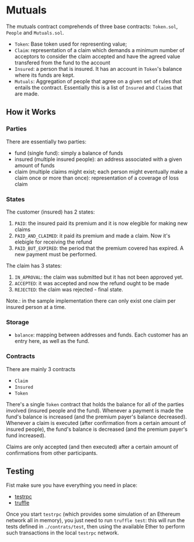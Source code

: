 # Mutuals

The mutuals contract comprehends of three base contracts: `Token.sol`, `People` and `Mutuals.sol`. 

- `Token`: Base token used for representing value;
- `Claim`: representation of a claim which demands a minimum number of acceptors to consider the claim accepted and have the agreed value transfered from the fund to the account
- `Insured`: a person that is insured. It has an account in `Token`'s balance where its funds are kept. 
- `Mutuals`: Aggregation of people that agree on a given set of rules that entails the contract. Essentially this is a list of `Insured` and `Claim`s that are made.


## How it Works

### Parties

There are essentially two parties:

- fund (single fund): simply a balance of funds
- insured (multiple insured people): an address associated with a given amount of funds
- claim (multiple claims might exist; each person might eventually make a claim once or more than once): representation of a coverage of loss claim


### States

The customer (insured) has 2 states:

1. `PAID`: the insured paid its premium and it is now elegible for making new claims
2. `PAID_AND_CLAIMED`: it paid its premium and made a claim. Now it's elebigle for receiving the refund
3. `PAID_BUT_EXPIRED`: the period that the premium covered has expired. A new payment must be performed.

The claim has 3 states:

1.  `IN_APROVAL`: the claim was submitted but it has not been approved yet.
2.  `ACCEPTED`: it was accepted and now the refund ought to be made
3.  `REJECTED`: the claim was rejected - final state.

Note.: in the sample implementation there can only exist one claim per insured person at a time.


### Storage

- `balance`: mapping between addresses and funds. Each customer has an entry here, as well as the fund.

### Contracts

There are mainly 3 contracts

- `Claim`
- `Insured`
- `Token`

There's a single `Token` contract that holds the balance for all of the parties involved (insured people and the fund). Whenever a payment is made the fund's balance is increased (and the premium payer's balance decreased). Whenever a claim is executed (after confirmation from a certain amount of insured people), the fund's balance is decreased (and the premium payer's fund increased).

Claims are only accepted (and then executed) after a certain amount of confirmations from other participants.



## Testing

Fist make sure you have everything you need in place:

- [testrpc](https://github.com/ethereumjs/testrpc)
- [truffle](https://github.com/ConsenSys/truffle)

Once you start `testrpc` (which provides some simulation of an Ethereum network all in memory), you just need to run `truffle test`: this will run the tests defined in `./contrats/test`, then using the available Ether to perform such transactions in the local `testrpc` network.


